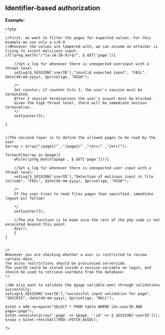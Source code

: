 
Identifier-based authorization
-------

**Example:**


    <?php

	//First, we want to filter the pages for expected values. For this example we use only a-z/0-9
	//Whenever the values are tampered with, we can assume an attacker is trying to inject malicious input.
	if(!preg_match("/^[a-zA-Z0-9]+$/", $_GET['page']){

		//Set a log for whenever there is unexpected userinput with a threat level
		setLog($_SESSION['userID'],"invalid expected input", "FAIL", date(dd-mm-yyyy), $privelige, "HIGH");
		
		/*
		Set counter; if counter hits 3, the user's session must be terminated.
		After 3 session terminations the user's acount must be blocked.
		Given the high threat level, there will be immediate session termination.
		*/
		setCounter(3);
		
	}
 
 
	//The seccond layer is to define the allowed pages to be read by the user
	$array = array("/page1/" ,"/page2/" ,"/etc/" ,"/etc/");
	
	foreach($array as $page){
		while(!preg_match($page , $_GET['page']])){
		
		//Set a log for whenever there is unexpected user input with a threat level:
		setLog($_SESSION['userID'],"Detection of malicous input in file include", "FAIL", date(dd-mm-yyyy), $privelige, "HIGH");
		
		/*
		If the user tries to read files pages than specified, immediate logout wil follow!

		*/
		setCounter(3);
		
		//The die function is to make sure the rest of the php code is not excecuted beyond this point
		die();            
		}        
	}


	/* 
	Whenever you are checking whether a user is restricted to review certain data,
	the acces restrictions should be proccessed serverside.
	The userID could be stored inside a session variable on login, and should be used to retrieve userdata from the database:
	*/
	
	//We also want to validate the $page variable went through validations succesfully.
	setLog($_SESSION['userID'],"successful input validation for page", "SUCCESS", date(dd-mm-yyyy), $privelige, "NULL");
	
	$stmt = $db->prepare("SELECT * FROM table WHERE id=:userID AND page=:page");
	$stmt->execute(array(':page' => $page, ':id' => $_SESSION['userID']));
	$rows = $stmt->fetchAll(PDO::FETCH_ASSOC);
	
	?>


	

